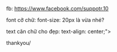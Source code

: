 fb: https://www.facebook.com/suppotr.10


font cỡ chữ:  font-size: 20px là vừa nhé?


text căn chữ cho đẹp: text-align: center;"> </div>


thankyou/
